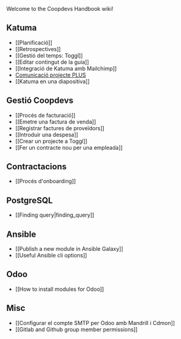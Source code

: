 Welcome to the Coopdevs Handbook wiki!

## Katuma

* [[Planificació]]
* [[Retrospectives]]
* [[Gestió del temps: Toggl]]
* [[Editar contingut de la guia]]
* [[Integració de Katuma amb Mailchimp]]
* [Comunicació projecte PLUS](https://github.com/coopdevs/handbook/wiki/Comunicaci%C3%B3-projecte-PLUS)
* [[Katuma en una diapositiva]]

## Gestió Coopdevs

* [[Procés de facturació]]
* [[Emetre una factura de venda]]
* [[Registrar factures de proveïdors]]
* [[Introduir una despesa]]
* [[Crear un projecte a Toggl]]
* [[Fer un contracte nou per una empleada]]

## Contractacions
* [[Procés d'onboarding]]

## PostgreSQL

* [[Finding query|finding_query]]

## Ansible

* [[Publish a new module in Ansible Galaxy]]
* [[Useful Ansible cli options]]


## Odoo

* [[How to install modules for Odoo]]

## Misc

* [[Configurar el compte SMTP per Odoo amb Mandrill i Cdmon]]
* [[Gitlab and Github group member permissions]]